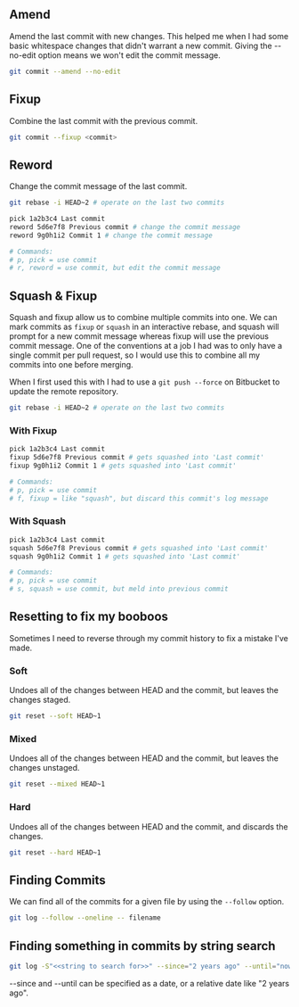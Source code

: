 ## Amend

Amend the last commit with new changes. This helped me when I had some basic whitespace changes that didn't warrant a new commit. Giving the --no-edit option means we won't edit the commit message.

```bash
git commit --amend --no-edit
```

## Fixup

Combine the last commit with the previous commit.

```bash
git commit --fixup <commit>
```

## Reword

Change the commit message of the last commit.

```bash
git rebase -i HEAD~2 # operate on the last two commits
```

```bash
pick 1a2b3c4 Last commit
reword 5d6e7f8 Previous commit # change the commit message
reword 9g0h1i2 Commit 1 # change the commit message

# Commands:
# p, pick = use commit
# r, reword = use commit, but edit the commit message
```

## Squash & Fixup

Squash and fixup allow us to combine multiple commits into one. We can mark commits as `fixup` or `squash` in an interactive rebase, and squash will prompt for a new commit message whereas fixup will use the previous commit message. One of the conventions at a job I had was to only have a single commit per pull request, so I would use this to combine all my commits into one before merging.

When I first used this with I had to use a `git push --force` on Bitbucket to update the remote repository.

```bash
git rebase -i HEAD~2 # operate on the last two commits
```

### With Fixup

```bash
pick 1a2b3c4 Last commit
fixup 5d6e7f8 Previous commit # gets squashed into 'Last commit'
fixup 9g0h1i2 Commit 1 # gets squashed into 'Last commit'

# Commands:
# p, pick = use commit
# f, fixup = like "squash", but discard this commit's log message
```

### With Squash

```bash
pick 1a2b3c4 Last commit
squash 5d6e7f8 Previous commit # gets squashed into 'Last commit'
squash 9g0h1i2 Commit 1 # gets squashed into 'Last commit'

# Commands:
# p, pick = use commit
# s, squash = use commit, but meld into previous commit
```

## Resetting to fix my booboos

Sometimes I need to reverse through my commit history to fix a mistake I've made.

### Soft

Undoes all of the changes between HEAD and the commit, but leaves the changes staged.

```bash
git reset --soft HEAD~1
```

### Mixed

Undoes all of the changes between HEAD and the commit, but leaves the changes unstaged.

```bash
git reset --mixed HEAD~1
```

### Hard

Undoes all of the changes between HEAD and the commit, and discards the changes.

```bash
git reset --hard HEAD~1
```

## Finding Commits

We can find all of the commits for a given file by using the `--follow` option.

```bash
git log --follow --oneline -- filename
```

## Finding something in commits by string search

```bash
git log -S"<<string to search for>>" --since="2 years ago" --until="now" -- /path/to/the/file
```

--since and --until can be specified as a date, or a relative date like "2 years ago".
